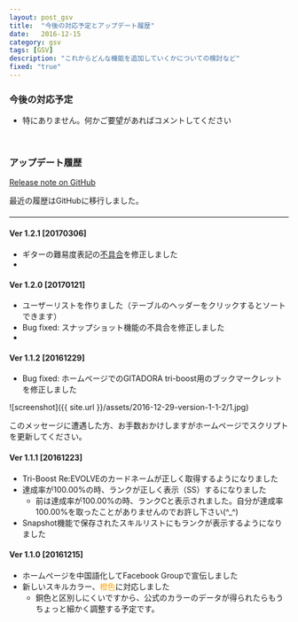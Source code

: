 ```yaml
---
layout: post_gsv
title:  "今後の対応予定とアップデート履歴"
date:   2016-12-15
category: gsv
tags: [GSV]
description: "これからどんな機能を追加していくかについての検討など"
fixed: "true"
---
```


### 今後の対応予定
* 特にありません。何かご要望があればコメントしてください

<br />

### アップデート履歴

[Release note on GitHub](https://github.com/matsumatsu233/gitadora-skill-viewer/releases)

最近の履歴はGitHubに移行しました。

<hr style="margin: 20px 0"/>

#### Ver 1.2.1 [20170306]
* ギターの難易度表記の[不具合](http://disq.us/p/1gbh2hm)を修正しました
* <font color="#fdfdfd">tried to render index page by reactjs</font>

#### Ver 1.2.0 [20170121]
* ユーザーリストを作りました（テーブルのヘッダーをクリックするとソートできます）
* Bug fixed: スナップショット機能の不具合を修正しました
* <font color="#fdfdfd">code refactoring</font>

#### Ver 1.1.2 [20161229]
* Bug fixed: ホームページでのGITADORA tri-boost用のブックマークレットを修正しました

![screenshot]({{ site.url }}/assets/2016-12-29-version-1-1-2/1.jpg)

このメッセージに遭遇した方、お手数おかけしますがホームページでスクリプトを更新してください。

#### Ver 1.1.1 [20161223]
* Tri-Boost Re:EVOLVEのカードネームが正しく取得するようになりました
* 達成率が100.00%の時、ランクが正しく表示（SS）するになりました
  * 前は達成率が100.00%の時、ランクCと表示されました。自分が達成率100.00%を取ったことがありませんのでお許し下さい(^_^)
* Snapshot機能で保存されたスキルリストにもランクが表示するようになりました

#### Ver 1.1.0 [20161215]
* ホームページを中国語化してFacebook Groupで宣伝しました
* 新しいスキルカラー、<font color="orange">橙色</font>に対応しました
  * 銅色と区別しにくいですから、公式のカラーのデータが得られたらもうちょっと細かく調整する予定です。